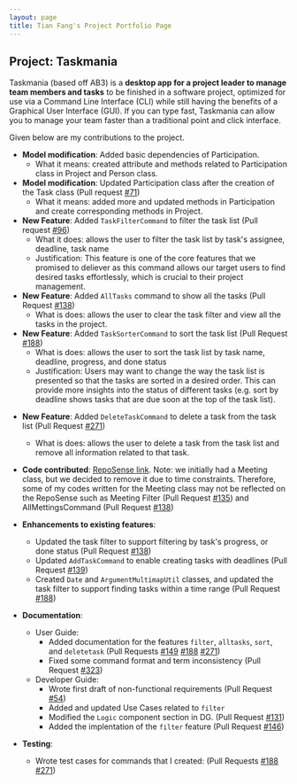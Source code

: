 ```yaml
---
layout: page
title: Tian Fang's Project Portfolio Page
---
```


## Project: Taskmania

Taskmania (based off AB3) is a **desktop app for a project leader to manage team members and tasks** to be finished in a
 software project, optimized for use via a Command Line Interface (CLI) while still having the benefits of a 
 Graphical User Interface (GUI). If you can type fast, Taskmania can allow you to manage your team faster than 
 a traditional point and click interface.

Given below are my contributions to the project.

* **Model modification**: Added basic dependencies of Participation.
  * What it means: created attribute and methods related to Participation class in Project and Person class.
* **Model modification**: Updated Participation class after the creation of the Task class (Pull request [\#71](https://github.com/AY2021S1-CS2103T-W10-3/tp/pull/71))
  * What it means: added more and updated methods in Participation and create corresponding methods in Project.
* **New Feature**: Added `TaskFilterCommand` to filter the task list (Pull request [\#96](https://github.com/AY2021S1-CS2103T-W10-3/tp/pull/96))
    * What it does: allows the user to filter the task list by task's assignee, deadline, task name
    * Justification: This feature is one of the core features that we promised to deliever as this command allows our target users to find desired tasks effortlessly, which is crucial to their project management.
* **New Feature**: Added `AllTasks` command to show all the tasks (Pull Request [\#138](https://github.com/AY2021S1-CS2103T-W10-3/tp/pull/138))
    * What is does: allows the user to clear the task filter and view all the tasks in the project.
* **New Feature**: Added `TaskSorterCommand` to sort the task list (Pull Request [\#188](https://github.com/AY2021S1-CS2103T-W10-3/tp/pull/188))
  * What is does: allows the user to sort the task list by task name, deadline, progress, and done status
  * Justification: Users may want to change the way the task list is presented so that the tasks are sorted in a desired order. This can provide more insights into the status of different tasks (e.g. sort by deadline shows tasks that are due soon at the top of the task list).
<div style="page-break-after: always;"></div>

* **New Feature**: Added `DeleteTaskCommand` to delete a task from the task list (Pull Request [\#271](https://github.com/AY2021S1-CS2103T-W10-3/tp/pull/271))
    * What is does: allows the user to delete a task from the task list and remove all information related to that task.
* **Code contributed**: [RepoSense link](https://nus-cs2103-ay2021s1.github.io/tp-dashboard/#breakdown=true&search=&sort=groupTitle&sortWithin=title&since=2020-08-14&timeframe=commit&mergegroup=&groupSelect=groupByRepos&checkedFileTypes=docs~functional-code~test-code~other&tabOpen=true&tabType=authorship&zFR=false&tabAuthor=T-Fang&tabRepo=AY2021S1-CS2103T-W10-3%2Ftp%5Bmaster%5D&authorshipIsMergeGroup=false&authorshipFileTypes=docs~functional-code~test-code). Note: we initially had a Meeting class, but we decided to remove it due to time constraints. Therefore, some of my codes written for the Meeting class may not be reflected on the RepoSense such as Meeting Filter (Pull Request [\#135](https://github.com/AY2021S1-CS2103T-W10-3/tp/pull/135)) and AllMettingsCommand (Pull Request [\#138](https://github.com/AY2021S1-CS2103T-W10-3/tp/pull/138))
* **Enhancements to existing features**: 
    * Updated the task filter to support filtering by task's progress, or done status (Pull Request [\#138](https://github.com/AY2021S1-CS2103T-W10-3/tp/pull/138))
    * Updated `AddTaskCommand` to enable creating tasks with deadlines (Pull Request [\#139](https://github.com/AY2021S1-CS2103T-W10-3/tp/pull/139))
    * Created `Date` and `ArgumentMultimapUtil` classes, and updated the task filter to support finding tasks within a time range (Pull Request [\#188](https://github.com/AY2021S1-CS2103T-W10-3/tp/pull/188))


* **Documentation**:
  * User Guide:
    * Added documentation for the features `filter`, `alltasks`, `sort`, and `deletetask` (Pull Requests [\#149](https://github.com/AY2021S1-CS2103T-W10-3/tp/pull/149) [\#188](https://github.com/AY2021S1-CS2103T-W10-3/tp/pull/188) [\#271](https://github.com/AY2021S1-CS2103T-W10-3/tp/pull/271))
    * Fixed some command format and term inconsistency (Pull Request [\#323](https://github.com/AY2021S1-CS2103T-W10-3/tp/pull/323))
  * Developer Guide:
    * Wrote first draft of non-functional requirements (Pull Request [\#54](https://github.com/AY2021S1-CS2103T-W10-3/tp/pull/54))
    * Added and updated Use Cases related to `filter`
    * Modified the `Logic` component section in DG. (Pull Request [\#131](https://github.com/AY2021S1-CS2103T-W10-3/tp/pull/131))
    * Added the implentation of the `filter` feature (Pull Request [\#146](https://github.com/AY2021S1-CS2103T-W10-3/tp/pull/146))
* **Testing**: 

  * Wrote test cases for commands that I created: (Pull Requests [\#188](https://github.com/AY2021S1-CS2103T-W10-3/tp/pull/188) [\#271](https://github.com/AY2021S1-CS2103T-W10-3/tp/pull/271))

